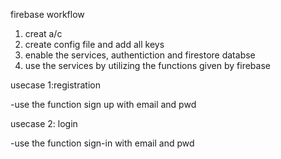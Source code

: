firebase workflow

1. creat a/c
2. create config file and add all keys
3. enable the services, authentiction and firestore databse
4. use the services by utilizing the functions given by firebase

usecase 1:registration

-use the function sign up with email and pwd

usecase 2: login

-use the function sign-in with email and pwd
